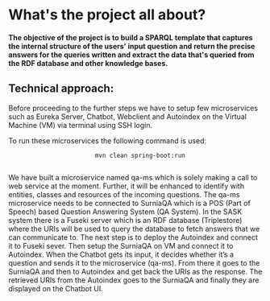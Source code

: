 # What's the project all about?

#### The objective of the project is to build a SPARQL template that captures the internal structure of the users' input question and return the precise answers for the queries written and extract the data that's queried from the RDF database and other knowledge bases.

## Technical approach:

Before proceeding to the further steps we have to setup few microservices such as Eureka Server, Chatbot, Webclient and Autoindex on the 
Virtual Machine (VM) via terminal using SSH login.  

To run these microservices the following command is used:
```
						mvn clean spring-boot:run
				
```
					
We have built a microservice named qa-ms which is solely making a call to web service at the moment. Further, it will be enhanced to 
identify with entities, classes and resources of the incoming questions. The qa-ms microservice needs to be connected to SurniaQA which is 
a POS (Part of Speech) based Question Answering System (QA System). In the SASK system there is a Fuseki server which is an RDF database 
(Triplestore) where the URIs will be used to query the database to fetch answers that we can communicate to. The next step is to deploy 
the Autoindex and connect it to Fuseki sever. Then setup the SurniaQA on VM and connect it to Autoindex. When the Chatbot gets its input, 
it decides whether it’s a question and sends it to the microservice (qa-ms). From there it goes to the SurniaQA and then to Autoindex and
get back the URIs as the response. The retrieved URIs from the Autoindex goes to the SurniaQA and finally they are displayed on the 
Chatbot UI.

